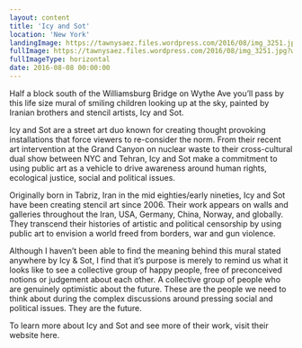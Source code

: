 ```yaml
---
layout: content
title: 'Icy and Sot'
location: 'New York'
landingImage: https://tawnysaez.files.wordpress.com/2016/08/img_3251.jpg?w=500&h=500&crop=1
fullImage: https://tawnysaez.files.wordpress.com/2016/08/img_3251.jpg?w=1000
fullImageType: horizontal
date: 2016-08-08 00:00:00
---
```

Half a block south of the Williamsburg Bridge on Wythe Ave you’ll pass by this life size mural of smiling children looking up at the sky, painted by Iranian  brothers and stencil artists, Icy and Sot.

Icy and Sot are a street art duo known for creating thought provoking installations that force viewers to re-consider the norm. From their recent art intervention at the Grand Canyon on nuclear waste to their cross-cultural dual show between NYC and Tehran, Icy and Sot make a commitment to using public art as a vehicle to drive awareness around human rights, ecological justice, social and political issues.

Originally born in Tabriz, Iran in the mid eighties/early nineties, Icy and Sot have been creating stencil art since 2006. Their work appears on walls and galleries throughout the Iran, USA, Germany, China, Norway, and globally. They transcend their histories of artistic and political censorship by using public art to envision a world freed from borders, war and gun violence.

Although I haven’t been able to find the meaning behind this mural stated anywhere by Icy & Sot, I find that it’s purpose is merely to remind us what it looks like to see a collective group of happy people, free of preconceived notions or judgement about each other. A collective group of people who are genuinely optimistic about the future. These are the people we need to think about during the complex discussions around pressing social and political issues. They are the future.

To learn more about Icy and Sot and see more of their work, visit their website here.